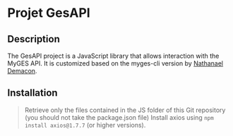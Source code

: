 # Projet GesAPI

## Description

The GesAPI project is a JavaScript library that allows interaction with the MyGES API. It is customized based on the myges-cli version by [Nathanael Demacon](https://github.com/quantumsheep/myges-cli).

## Installation

> Retrieve only the files contained in the JS folder of this Git repository (you should not take the package.json file)
> Install axios using `npm install axios@1.7.7` (or higher versions). 
